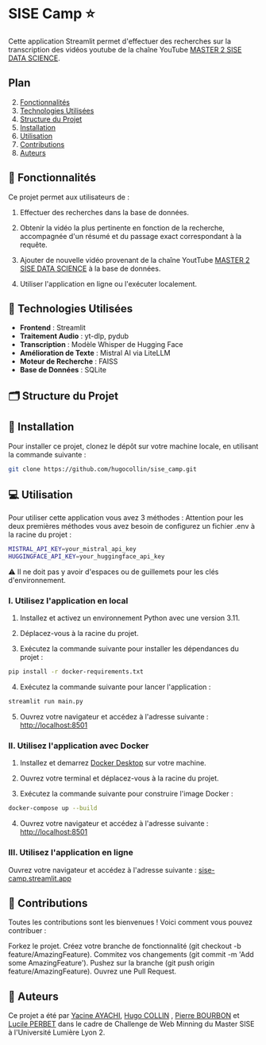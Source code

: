 # SISE Camp ⭐

Cette application Streamlit permet d'effectuer des recherches sur la transcription des vidéos youtube de la chaîne YouTube [MASTER 2 SISE DATA SCIENCE](https://www.youtube.com/@master2sisedatascience). 

## Plan

2. [Fonctionnalités](#fonctionnalités)
3. [Technologies Utilisées](#-technologies-utilisées)
4. [Structure du Projet](#-structure-du-projet)
5. [Installation](#-installation)
6. [Utilisation](#-utilisation)
7. [Contributions](#-contributions)
7. [Auteurs](#-auteurs)


## 🎯 Fonctionnalités

Ce projet permet aux utilisateurs de :

1. Effectuer des recherches dans la base de données. 
   
2. Obtenir la vidéo la plus pertinente en fonction de la recherche, accompagnée d'un résumé et du passage exact correspondant à la requête.
   
3. Ajouter de nouvelle vidéo provenant de la chaîne YoutTube [MASTER 2 SISE DATA SCIENCE](https://www.youtube.com/@master2sisedatascience) à la base de données. 
   
4.  Utiliser l'application en ligne ou l'exécuter localement.

## 🔧 Technologies Utilisées

- **Frontend** : Streamlit
- **Traitement Audio** : yt-dlp, pydub
- **Transcription** : Modèle Whisper de Hugging Face
- **Amélioration de Texte** : Mistral AI via LiteLLM
- **Moteur de Recherche** : FAISS
- **Base de Données** : SQLite

## 🗂️ Structure du Projet

## 🚀 Installation

Pour installer ce projet, clonez le dépôt sur votre machine locale, en utilisant la commande suivante :

```bash
git clone https://github.com/hugocollin/sise_camp.git
```

## 💻 Utilisation

Pour utiliser cette application vous avez 3 méthodes :
Attention pour les deux premières méthodes vous avez besoin de configurez un fichier .env à la racine du projet : 

```bash
MISTRAL_API_KEY=your_mistral_api_key
HUGGINGFACE_API_KEY=your_huggingface_api_key
```
⚠️ Il ne doit pas y avoir d'espaces ou de guillemets pour les clés d'environnement.

### I. Utilisez l'application en local

1. Installez et activez un environnement Python avec une version 3.11.

2. Déplacez-vous à la racine du projet.

3. Exécutez la commande suivante pour installer les dépendances du projet :

```bash
pip install -r docker-requirements.txt
```

4. Exécutez la commande suivante pour lancer l'application :

```bash
streamlit run main.py
```

5. Ouvrez votre navigateur et accédez à l'adresse suivante : [http://localhost:8501](http://localhost:8501)

### II. Utilisez l'application avec Docker

1. Installez et demarrez [Docker Desktop](https://www.docker.com/products/docker-desktop/) sur votre machine.

2. Ouvrez votre terminal et déplacez-vous à la racine du projet.

3. Exécutez la commande suivante pour construire l'image Docker :

```bash
docker-compose up --build
```

4. Ouvrez votre navigateur et accédez à l'adresse suivante : [http://localhost:8501](http://localhost:8501)

### III. Utilisez l'application en ligne

Ouvrez votre navigateur et accédez à l'adresse suivante : [sise-camp.streamlit.app](https://challenge-sise-opsie.streamlit.app)


## 🤝 Contributions
Toutes les contributions sont les bienvenues ! Voici comment vous pouvez contribuer :

Forkez le projet.
Créez votre branche de fonctionnalité (git checkout -b feature/AmazingFeature).
Commitez vos changements (git commit -m 'Add some AmazingFeature').
Pushez sur la branche (git push origin feature/AmazingFeature).
Ouvrez une Pull Request.

## 👤 Auteurs

Ce projet a été par [Yacine AYACHI](https://github.com/YacineAyachi), [Hugo COLLIN]([https://github.com/hugocollin]) , [Pierre BOURBON](https://github.com/pbrbn) et [Lucile PERBET](https://github.com/lucilecpp) dans le cadre de Challenge de Web Minning du Master SISE à l'Université Lumière Lyon 2. 



